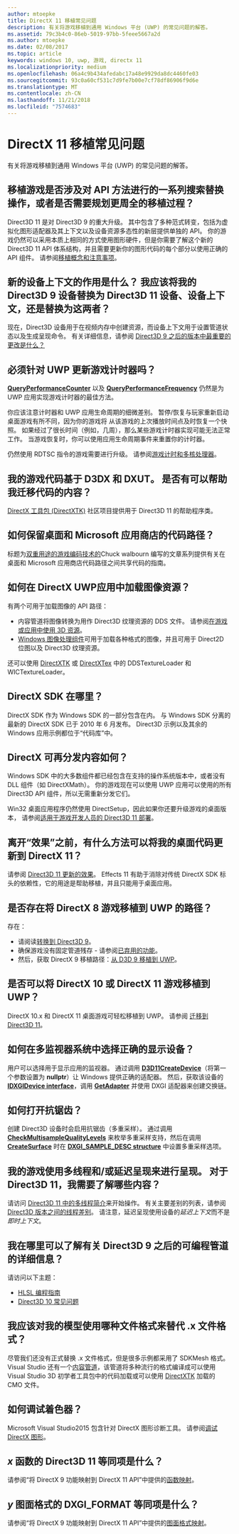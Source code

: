```yaml
---
author: mtoepke
title: DirectX 11 移植常见问题
description: 有关将游戏移植到通用 Windows 平台 (UWP) 的常见问题的解答。
ms.assetid: 79c3b4c0-86eb-5019-97bb-5feee5667a2d
ms.author: mtoepke
ms.date: 02/08/2017
ms.topic: article
keywords: windows 10, uwp, 游戏, directx 11
ms.localizationpriority: medium
ms.openlocfilehash: 06a4c9b434afedabc17a48e9929da8dc4460fe03
ms.sourcegitcommit: 93c0a60cf531c7d9fe7b00e7cf78df86906f9d6e
ms.translationtype: MT
ms.contentlocale: zh-CN
ms.lasthandoff: 11/21/2018
ms.locfileid: "7574683"
---
```

# <a name="directx-11-porting-faq"></a>DirectX 11 移植常见问题




有关将游戏移植到通用 Windows 平台 (UWP) 的常见问题的解答。

## <a name="is-porting-my-game-going-to-be-a-set-of-search-and-replace-operations-on-api-methods-or-do-i-need-to-plan-for-a-more-thoughtful-porting-process"></a>移植游戏是否涉及对 API 方法进行的一系列搜索替换操作，或者是否需要规划更周全的移植过程？


Direct3D 11 是对 Direct3D 9 的重大升级。 其中包含了多种范式转变，包括为虚拟化图形适配器及其上下文以及设备资源多态性的新层提供单独的 API。 你的游戏仍然可以采用本质上相同的方式使用图形硬件，但是你需要了解这个新的 Direct3D 11 API 体系结构，并且需要更新你的图形代码的每个部分以使用正确的 API 组件。 请参阅[移植概念和注意事项](porting-considerations.md)。

## <a name="what-is-the-new-device-context-for-am-i-supposed-to-replace-my-direct3d-9-device-with-the-direct3d-11-device-the-device-context-or-both"></a>新的设备上下文的作用是什么？ 我应该将我的 Direct3D 9 设备替换为 Direct3D 11 设备、设备上下文，还是替换为这两者？


现在，Direct3D 设备用于在视频内存中创建资源，而设备上下文用于设置管道状态以及生成呈现命令。 有关详细信息，请参阅 [Direct3D 9 之后的版本中最重要的更改是什么？](understand-direct3d-11-1-concepts.md)

##  <a name="do-i-have-to-update-my-game-timer-for-uwp"></a>必须针对 UWP 更新游戏计时器吗？


[**QueryPerformanceCounter**](https://msdn.microsoft.com/library/windows/desktop/ms644904) 以及 [**QueryPerformanceFrequency**](https://msdn.microsoft.com/library/windows/desktop/ms644905) 仍然是为 UWP 应用实现游戏计时器的最佳方法。

你应该注意计时器和 UWP 应用生命周期的细微差别。 暂停/恢复与玩家重新启动桌面游戏有所不同，因为你的游戏将 从该游戏的上次播放时间点及时恢复一个快照。 如果经过了很长时间（例如，几周），那么某些游戏计时器实现可能无法正常工作。 当游戏恢复时，你可以使用应用生命周期事件来重置你的计时器。

仍然使用 RDTSC 指令的游戏需要进行升级。 请参阅[游戏计时和多核处理器](https://msdn.microsoft.com/library/windows/desktop/ee417693)。

## <a name="my-game-code-is-based-on-d3dx-and-dxut-is-there-anything-available-that-can-help-me-migrate-my-code"></a>我的游戏代码基于 D3DX 和 DXUT。 是否有可以帮助我迁移代码的内容？


[DirectX 工具包 (DirectXTK)](http://go.microsoft.com/fwlink/p/?LinkID=248929) 社区项目提供用于 Direct3D 11 的帮助程序类。

##  <a name="how-do-i-maintain-code-paths-for-the-desktop-and-the-microsoft-store"></a>如何保留桌面和 Microsoft 应用商店的代码路径？


标题为[双重用途的游戏编码技术的](http://go.microsoft.com/fwlink/p/?LinkID=286210)Chuck walbourn 编写的文章系列提供有关在桌面和 Microsoft 应用商店代码路径之间共享代码的指南。

##  <a name="how-do-i-load-image-resources-in-my-directx-uwp-app"></a>如何在 DirectX UWP应用中加载图像资源？


有两个可用于加载图像的 API 路径：

-   内容管道将图像转换为用作 Direct3D 纹理资源的 DDS 文件。 请参阅[在游戏或应用中使用 3D 资源](https://msdn.microsoft.com/library/windows/apps/hh972446.aspx)。
-   [Windows 图像处理组件](https://msdn.microsoft.com/library/windows/desktop/ee719902)可用于加载各种格式的图像，并且可用于 Direct2D 位图以及 Direct3D 纹理资源。

还可以使用 [DirectXTK](http://go.microsoft.com/fwlink/p/?LinkID=248929) 或 [DirectXTex](http://go.microsoft.com/fwlink/p/?LinkID=248926) 中的 DDSTextureLoader 和 WICTextureLoader。

## <a name="where-is-the-directx-sdk"></a>DirectX SDK 在哪里？


DirectX SDK 作为 Windows SDK 的一部分包含在内。 与 Windows SDK 分离的最新的 DirectX SDK 已于 2010 年 6 月发布。 Direct3D 示例以及其余的 Windows 应用示例都位于“代码库”中。

## <a name="what-about-directx-redistributables"></a>DirectX 可再分发内容如何？


Windows SDK 中的大多数组件都已经包含在支持的操作系统版本中，或者没有 DLL 组件（如 DirectXMath）。 你的游戏现在可以使用 UWP 应用可以使用的所有 Direct3D API 组件，所以无需重新分发它们。

Win32 桌面应用程序仍然使用 DirectSetup，因此如果你还要升级游戏的桌面版本， 请参阅[适用于游戏开发人员的 Direct3D 11 部署](https://msdn.microsoft.com/library/windows/desktop/ee416644)。

## <a name="is-there-any-way-i-can-update-my-desktop-code-to-directx-11-before-moving-away-from-effects"></a>离开“效果”之前，有什么方法可以将我的桌面代码更新到 DirectX 11？


请参阅 [Direct3D 11 更新的效果](http://go.microsoft.com/fwlink/p/?LinkId=271568)。 Effects 11 有助于消除对传统 DirectX SDK 标头的依赖性，它的用途是帮助移植，并且只能用于桌面应用。

##  <a name="is-there-a-path-for-porting-my-directx-8-game-to-uwp"></a>是否存在将 DirectX 8 游戏移植到 UWP 的路径？


存在：

-   请阅读[转换到 Direct3D 9](https://msdn.microsoft.com/library/windows/desktop/bb204851)。
-   确保游戏没有固定管道残存 - 请参阅[已弃用的功能](https://msdn.microsoft.com/library/windows/desktop/cc308047)。
-   然后，获取 DirectX 9 移植路径：[从 D3D 9 移植到 UWP](walkthrough--simple-port-from-direct3d-9-to-11-1.md)。

##  <a name="can-i-port-my-directx-10-or-11-game-to-uwp"></a>是否可以将 DirectX 10 或 DirectX 11 游戏移植到 UWP？


DirectX 10.x 和 DirectX 11 桌面游戏可轻松移植到 UWP。 请参阅 [迁移到 Direct3D 11](https://msdn.microsoft.com/library/windows/desktop/ff476190)。

## <a name="how-do-i-choose-the-right-display-device-in-a-multi-monitor-system"></a>如何在多监视器系统中选择正确的显示设备？


用户可以选择用于显示应用的监视器。 通过调用 [**D3D11CreateDevice**](https://msdn.microsoft.com/library/windows/desktop/ff476082)（将第一个参数设置为 **nullptr**）让 Windows 提供正确的适配器。 然后，获取该设备的 [**IDXGIDevice interface**](https://msdn.microsoft.com/library/windows/desktop/bb174527)，调用 [**GetAdapter**](https://msdn.microsoft.com/library/windows/desktop/bb174531) 并使用 DXGI 适配器来创建交换链。

## <a name="how-do-i-turn-on-antialiasing"></a>如何打开抗锯齿？


创建 Direct3D 设备时会启用抗锯齿（多重采样）。 通过调用 [**CheckMultisampleQualityLevels**](https://msdn.microsoft.com/library/windows/desktop/ff476499) 来枚举多重采样支持，然后在调用 [**CreateSurface**](https://msdn.microsoft.com/library/windows/desktop/bb174530) 时在 [**DXGI\_SAMPLE\_DESC structure**](https://msdn.microsoft.com/library/windows/desktop/bb173072) 中设置多重采样选项。

## <a name="my-game-renders-using-multithreading-andor-deferred-rendering-what-do-i-need-to-know-for-direct3d-11"></a>我的游戏使用多线程和/或延迟呈现来进行呈现。 对于 Direct3D 11，我需要了解哪些内容？


请访问 [Direct3D 11 中的多线程简介](https://msdn.microsoft.com/library/windows/desktop/ff476891)来开始操作。 有关主要差别的列表，请参阅 [Direct3D 版本之间的线程差别](https://msdn.microsoft.com/library/windows/desktop/ff476890)。 请注意，延迟呈现使用设备的*延迟上下文*而不是*即时上下文*。

## <a name="where-can-i-read-more-about-the-programmable-pipeline-since-direct3d-9"></a>我在哪里可以了解有关 Direct3D 9 之后的可编程管道的详细信息？


请访问以下主题：

-   [HLSL 编程指南](https://msdn.microsoft.com/library/windows/desktop/bb509635)
-   [Direct3D 10 常见问题](https://msdn.microsoft.com/library/windows/desktop/ee416643)

## <a name="what-should-i-use-instead-of-the-x-file-format-for-my-models"></a>我应该对我的模型使用哪种文件格式来替代 .x 文件格式？


尽管我们还没有正式替换 .x 文件格式，但是很多示例都采用了 SDKMesh 格式。 Visual Studio 还有一个[内容管道](https://msdn.microsoft.com/library/windows/apps/hh972446.aspx)，该管道将多种流行的格式编译成可以使用 Visual Studio 3D 初学者工具包中的代码加载或可以使用 [DirectXTK](http://go.microsoft.com/fwlink/p/?LinkID=248929) 加载的 CMO 文件。

## <a name="how-do-i-debug-my-shaders"></a>如何调试着色器？


Microsoft Visual Studio2015 包含针对 DirectX 图形诊断工具。 请参阅[调试 DirectX 图形](https://msdn.microsoft.com/library/windows/apps/hh315751.aspx)。

##  <a name="what-is-the-direct3d-11-equivalent-for-x-function"></a>*x* 函数的 Direct3D 11 等同项是什么？


请参阅“将 DirectX 9 功能映射到 DirectX 11 API”中提供的[函数映射](feature-mapping.md#function-mapping)。

##  <a name="what-is-the-dxgiformat-equivalent-of-y-surface-format"></a>*y* 图面格式的 DXGI\_FORMAT 等同项是什么？


请参阅“将 DirectX 9 功能映射到 DirectX 11 API”中提供的[图面格式映射](feature-mapping.md#surface-format-mapping)。

 

 




